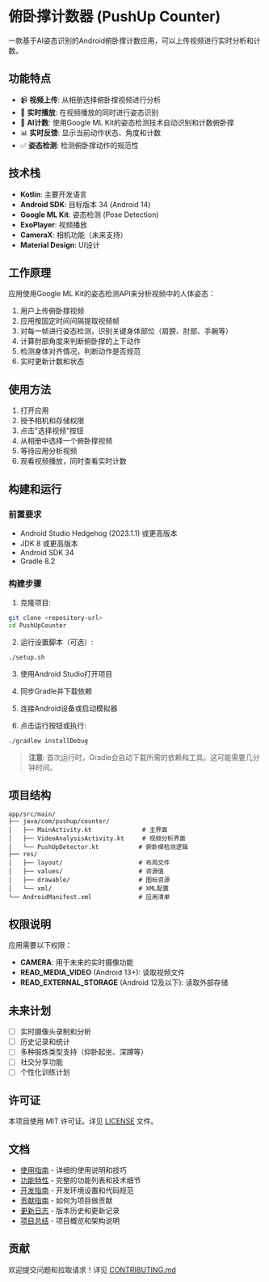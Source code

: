 # 俯卧撑计数器 (PushUp Counter)

一款基于AI姿态识别的Android俯卧撑计数应用，可以上传视频进行实时分析和计数。

## 功能特点

- 📹 **视频上传**: 从相册选择俯卧撑视频进行分析
- 🎥 **实时播放**: 在视频播放的同时进行姿态识别
- 🤖 **AI计数**: 使用Google ML Kit的姿态检测技术自动识别和计数俯卧撑
- 📊 **实时反馈**: 显示当前动作状态、角度和计数
- ✅ **姿态检测**: 检测俯卧撑动作的规范性

## 技术栈

- **Kotlin**: 主要开发语言
- **Android SDK**: 目标版本 34 (Android 14)
- **Google ML Kit**: 姿态检测 (Pose Detection)
- **ExoPlayer**: 视频播放
- **CameraX**: 相机功能（未来支持）
- **Material Design**: UI设计

## 工作原理

应用使用Google ML Kit的姿态检测API来分析视频中的人体姿态：

1. 用户上传俯卧撑视频
2. 应用按固定时间间隔提取视频帧
3. 对每一帧进行姿态检测，识别关键身体部位（肩膀、肘部、手腕等）
4. 计算肘部角度来判断俯卧撑的上下动作
5. 检测身体对齐情况，判断动作是否规范
6. 实时更新计数和状态

## 使用方法

1. 打开应用
2. 授予相机和存储权限
3. 点击"选择视频"按钮
4. 从相册中选择一个俯卧撑视频
5. 等待应用分析视频
6. 观看视频播放，同时查看实时计数

## 构建和运行

### 前置要求

- Android Studio Hedgehog (2023.1.1) 或更高版本
- JDK 8 或更高版本
- Android SDK 34
- Gradle 8.2

### 构建步骤

1. 克隆项目:
```bash
git clone <repository-url>
cd PushUpCounter
```

2. 运行设置脚本（可选）:
```bash
./setup.sh
```

3. 使用Android Studio打开项目

4. 同步Gradle并下载依赖

5. 连接Android设备或启动模拟器

6. 点击运行按钮或执行:
```bash
./gradlew installDebug
```

> **注意**: 首次运行时，Gradle会自动下载所需的依赖和工具。这可能需要几分钟时间。

## 项目结构

```
app/src/main/
├── java/com/pushup/counter/
│   ├── MainActivity.kt              # 主界面
│   ├── VideoAnalysisActivity.kt     # 视频分析界面
│   └── PushUpDetector.kt           # 俯卧撑检测逻辑
├── res/
│   ├── layout/                     # 布局文件
│   ├── values/                     # 资源值
│   ├── drawable/                   # 图标资源
│   └── xml/                        # XML配置
└── AndroidManifest.xml             # 应用清单
```

## 权限说明

应用需要以下权限：

- **CAMERA**: 用于未来的实时摄像功能
- **READ_MEDIA_VIDEO** (Android 13+): 读取视频文件
- **READ_EXTERNAL_STORAGE** (Android 12及以下): 读取外部存储

## 未来计划

- [ ] 实时摄像头录制和分析
- [ ] 历史记录和统计
- [ ] 多种锻炼类型支持（仰卧起坐、深蹲等）
- [ ] 社交分享功能
- [ ] 个性化训练计划

## 许可证

本项目使用 MIT 许可证。详见 [LICENSE](LICENSE) 文件。

## 文档

- [使用指南](USAGE.md) - 详细的使用说明和技巧
- [功能特性](FEATURES.md) - 完整的功能列表和技术细节
- [开发指南](DEVELOPMENT.md) - 开发环境设置和代码规范
- [贡献指南](CONTRIBUTING.md) - 如何为项目做贡献
- [更新日志](CHANGELOG.md) - 版本历史和更新记录
- [项目总结](PROJECT_SUMMARY.md) - 项目概览和架构说明

## 贡献

欢迎提交问题和拉取请求！详见 [CONTRIBUTING.md](CONTRIBUTING.md)
